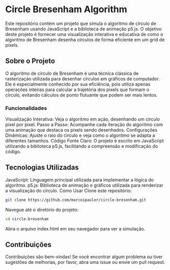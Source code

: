 # Circle Bresenham Algorithm
Este repositório contém um projeto que simula o algoritmo de círculo de Bresenham usando JavaScript e a biblioteca de animação p5.js. O objetivo deste projeto é fornecer uma visualização interativa e educativa de como o algoritmo de Bresenham desenha círculos de forma eficiente em um grid de pixels.

## Sobre o Projeto
O algoritmo de círculo de Bresenham é uma técnica clássica de rasterização utilizada para desenhar círculos em gráficos de computador. Ele é especialmente conhecido por sua eficiência, pois utiliza apenas operações inteiras para calcular a trajetória dos pixels que formam o círculo, evitando cálculos de ponto flutuante que podem ser mais lentos.

### Funcionalidades
Visualização Interativa: Veja o algoritmo em ação, desenhando um círculo pixel por pixel.
Passo a Passo: Acompanhe cada iteração do algoritmo com uma animação que destaca os pixels sendo desenhados.
Configurações Dinâmicas: Ajuste o raio do círculo e veja como o algoritmo se adapta a diferentes tamanhos.
Código Fonte Claro: O projeto é escrito em JavaScript utilizando a biblioteca p5.js, facilitando a compreensão e modificação do código.
## Tecnologias Utilizadas
JavaScript: Linguagem principal utilizada para implementar a lógica do algoritmo.
p5.js: Biblioteca de animação e gráficos utilizada para renderizar a visualização do círculo.
Como Usar
Clone este repositório:
```sh
git clone https://github.com/marcospaulor/circle-bresenham.git
```
Navegue até o diretório do projeto:
```sh
cd circle-bresenham
```
Abra o arquivo index.html em seu navegador para ver a simulação.
## Contribuições
Contribuições são bem-vindas! Se você encontrar algum problema ou tiver sugestões de melhorias, por favor, abra uma issue ou envie um pull request.
